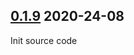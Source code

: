 ## [0.1.9](https://github.com/hoangbaoit95/jks-js/releases/tag/v0.1.9) 2020-24-08
 Init source code
